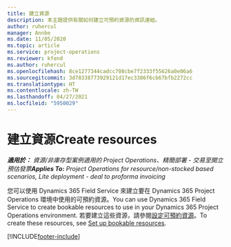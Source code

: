 ```yaml
---
title: 建立資源
description: 本主題提供有關如何建立可預約資源的資訊連結。
author: ruhercul
manager: Annbe
ms.date: 11/05/2020
ms.topic: article
ms.service: project-operations
ms.reviewer: kfend
ms.author: ruhercul
ms.openlocfilehash: 8ce1277344cadcc708cbe7f2333f55626a0e06a6
ms.sourcegitcommit: 3d78338773929121d17ec3386f6cb67bfb2272cc
ms.translationtype: HT
ms.contentlocale: zh-TW
ms.lasthandoff: 04/27/2021
ms.locfileid: "5950029"
---
```

# <a name="create-resources"></a><span data-ttu-id="edcc3-103">建立資源</span><span class="sxs-lookup"><span data-stu-id="edcc3-103">Create resources</span></span>

<span data-ttu-id="edcc3-104">_**適用於：** 資源/非庫存型案例適用的 Project Operations、精簡部署 - 交易至開立預估發票_</span><span class="sxs-lookup"><span data-stu-id="edcc3-104">_**Applies To:** Project Operations for resource/non-stocked based scenarios, Lite deployment - deal to proforma invoicing_</span></span>

<span data-ttu-id="edcc3-105">您可以使用 Dynamics 365 Field Service 來建立要在 Dynamics 365 Project Operations 環境中使用的可預約資源。</span><span class="sxs-lookup"><span data-stu-id="edcc3-105">You can use Dynamics 365 Field Service to create bookable resources to use in your Dynamics 365 Project Operations environment.</span></span> <span data-ttu-id="edcc3-106">若要建立這些資源，請參閱[設定可預約資源](/dynamics365/field-service/set-up-bookable-resources)。</span><span class="sxs-lookup"><span data-stu-id="edcc3-106">To create these resources, see [Set up bookable resources](/dynamics365/field-service/set-up-bookable-resources).</span></span>


[!INCLUDE[footer-include](../includes/footer-banner.md)]